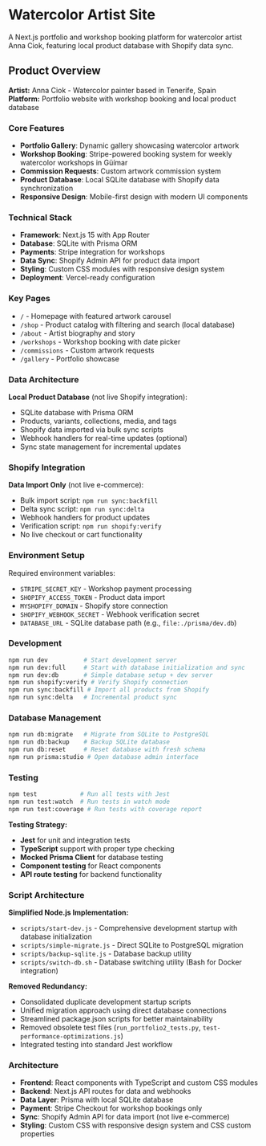 # Watercolor Artist Site

A Next.js portfolio and workshop booking platform for watercolor artist Anna Ciok, featuring local product database with Shopify data sync.

## Product Overview

**Artist:** Anna Ciok - Watercolor painter based in Tenerife, Spain  
**Platform:** Portfolio website with workshop booking and local product database

### Core Features

- **Portfolio Gallery**: Dynamic gallery showcasing watercolor artwork
- **Workshop Booking**: Stripe-powered booking system for weekly watercolor workshops in Güímar
- **Commission Requests**: Custom artwork commission system
- **Product Database**: Local SQLite database with Shopify data synchronization
- **Responsive Design**: Mobile-first design with modern UI components

### Technical Stack

- **Framework**: Next.js 15 with App Router
- **Database**: SQLite with Prisma ORM
- **Payments**: Stripe integration for workshops
- **Data Sync**: Shopify Admin API for product data import
- **Styling**: Custom CSS modules with responsive design system
- **Deployment**: Vercel-ready configuration

### Key Pages

- `/` - Homepage with featured artwork carousel
- `/shop` - Product catalog with filtering and search (local database)
- `/about` - Artist biography and story
- `/workshops` - Workshop booking with date picker
- `/commissions` - Custom artwork requests
- `/gallery` - Portfolio showcase

### Data Architecture

**Local Product Database** (not live Shopify integration):

- SQLite database with Prisma ORM
- Products, variants, collections, media, and tags
- Shopify data imported via bulk sync scripts
- Webhook handlers for real-time updates (optional)
- Sync state management for incremental updates

### Shopify Integration

**Data Import Only** (not live e-commerce):

- Bulk import script: `npm run sync:backfill`
- Delta sync script: `npm run sync:delta`
- Webhook handlers for product updates
- Verification script: `npm run shopify:verify`
- No live checkout or cart functionality

### Environment Setup

Required environment variables:

- `STRIPE_SECRET_KEY` - Workshop payment processing
- `SHOPIFY_ACCESS_TOKEN` - Product data import
- `MYSHOPIFY_DOMAIN` - Shopify store connection
- `SHOPIFY_WEBHOOK_SECRET` - Webhook verification secret
- `DATABASE_URL` - SQLite database path (e.g., `file:./prisma/dev.db`)

### Development

```bash
npm run dev          # Start development server
npm run dev:full     # Start with database initialization and sync
npm run dev:db       # Simple database setup + dev server
npm run shopify:verify # Verify Shopify connection
npm run sync:backfill # Import all products from Shopify
npm run sync:delta   # Incremental product sync
```

### Database Management

```bash
npm run db:migrate   # Migrate from SQLite to PostgreSQL
npm run db:backup    # Backup SQLite database
npm run db:reset     # Reset database with fresh schema
npm run prisma:studio # Open database admin interface
```

### Testing

```bash
npm test            # Run all tests with Jest
npm run test:watch  # Run tests in watch mode
npm run test:coverage # Run tests with coverage report
```

**Testing Strategy:**
- **Jest** for unit and integration tests
- **TypeScript** support with proper type checking
- **Mocked Prisma Client** for database testing
- **Component testing** for React components
- **API route testing** for backend functionality

### Script Architecture

**Simplified Node.js Implementation:**
- `scripts/start-dev.js` - Comprehensive development startup with database initialization
- `scripts/simple-migrate.js` - Direct SQLite to PostgreSQL migration
- `scripts/backup-sqlite.js` - Database backup utility
- `scripts/switch-db.sh` - Database switching utility (Bash for Docker integration)

**Removed Redundancy:**
- Consolidated duplicate development startup scripts
- Unified migration approach using direct database connections
- Streamlined package.json scripts for better maintainability
- Removed obsolete test files (`run_portfolio2_tests.py`, `test-performance-optimizations.js`)
- Integrated testing into standard Jest workflow

### Architecture

- **Frontend**: React components with TypeScript and custom CSS modules
- **Backend**: Next.js API routes for data and webhooks
- **Data Layer**: Prisma with local SQLite database
- **Payment**: Stripe Checkout for workshop bookings only
- **Sync**: Shopify Admin API for data import (not live e-commerce)
- **Styling**: Custom CSS with responsive design system and CSS custom properties
